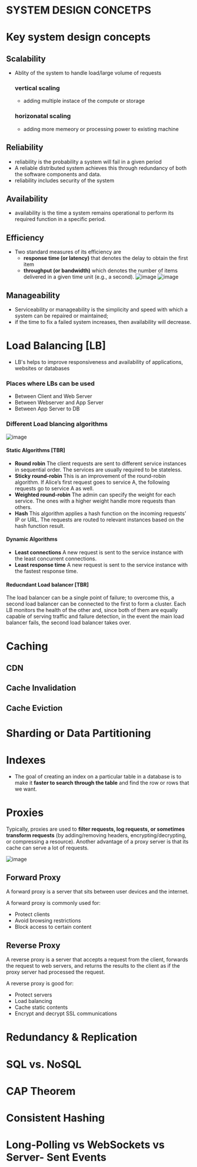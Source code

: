 
# **SYSTEM DESIGN CONCETPS**

# **Key system design concepts**

## Scalability
- Ablity of the system to handle load/large volume of requests
  ### vertical scaling
  - adding multiple instace of the compute or storage
  ### horizonatal scaling
  - adding more memeory or processing power to existing machine
## Reliability
- reliability is the probability a system will fail in a given period
- A reliable distributed system achieves this through redundancy of both the software components and data.
- reliability includes security of the system
## Availability 
- availability is the time a system remains operational to perform its required function in a specific period.
## Efficiency
- Two standard measures of its efficiency are 
  -  **response time (or latency)** that denotes the delay to obtain the first item 
  -  **throughput (or bandwidth)** which denotes the number of items delivered in a given time unit (e.g., a second). 
     ![image](https://github.com/l0geshd/system-design/assets/61483272/6499c92b-ef4c-4f4b-b908-6c02b78838c3)
     ![image](https://github.com/l0geshd/system-design/assets/61483272/b8f5ed51-eb0e-4629-aa5b-50f9768a363e)
## Manageability
-  Serviceability or manageability is the simplicity and speed with which a system can be repaired or maintained; 
-  if the time to fix a failed system increases, then availability will decrease.

# **Load Balancing [LB]**

- LB's helps to improve responsiveness and availability of applications, websites or databases
### Places where LBs can be used
  - Between Client and Web Server
  - Between Webserver and App Server
  - Between App Server to DB

### Different Load blancing algorithms

  ![image](https://substack-post-media.s3.amazonaws.com/public/images/12dffcce-f231-48cc-915f-d53c0f8bce0c_3735x3573.jpeg)

  #### Static Algorithms [TBR]
  - **Round robin** 
    The client requests are sent to different service instances in sequential order. The services are usually required to be stateless.
  - **Sticky round-robin** 
    This is an improvement of the round-robin algorithm. If Alice’s first request goes to service A, the following requests go to service A as well.
  - **Weighted round-robin** 
    The admin can specify the weight for each service. The ones with a higher weight handle more requests than others.
  - **Hash** 
    This algorithm applies a hash function on the incoming requests’ IP or URL. The requests are routed to relevant instances based on the hash function result.
  #### Dynamic Algorithms
  - **Least connections** 
    A new request is sent to the service instance with the least concurrent connections.
  - **Least response time** 
    A new request is sent to the service instance with the fastest response time. 

#### Reducndant Load balancer [TBR]

  The load balancer can be a single point of failure; to overcome this, a second load balancer can be connected to the first to form a cluster. Each LB monitors the health of the other and, since both of them are equally capable of serving traffic and failure detection, in the event the main load balancer fails, the second load balancer takes over.

# **Caching**
  ## CDN
  ## Cache Invalidation
  ## Cache Eviction

# **Sharding or Data Partitioning**

# **Indexes**
- The goal of creating an index on a particular table in a database is to make it **faster to search through the table** and find the row or rows that we want.

# **Proxies**

  Typically, proxies are used to **filter requests, log requests, or sometimes transform requests** (by adding/removing headers, encrypting/decrypting, or compressing a resource). Another advantage of a proxy server is that its cache can serve a lot of requests.

![image](https://substackcdn.com/image/fetch/f_auto,q_auto:good,fl_progressive:steep/https%3A%2F%2Fbucketeer-e05bbc84-baa3-437e-9518-adb32be77984.s3.amazonaws.com%2Fpublic%2Fimages%2F257642d6-9742-432b-9ca8-2a866dea04dd_1445x1536.jpeg)

## Forward Proxy
A forward proxy is a server that sits between user devices and the internet.

A forward proxy is commonly used for: 
- Protect clients
- Avoid browsing restrictions
- Block access to certain content

## Reverse Proxy
A reverse proxy is a server that accepts a request from the client, forwards the request to web servers, and returns the results to the client as if the proxy server had processed the request.

A reverse proxy is good for:
- Protect servers
- Load balancing
- Cache static contents
- Encrypt and decrypt SSL communications

# **Redundancy & Replication**

# **SQL vs. NoSQL**

# **CAP Theorem**

# **Consistent Hashing**

# **Long-Polling vs WebSockets vs Server- Sent Events**







